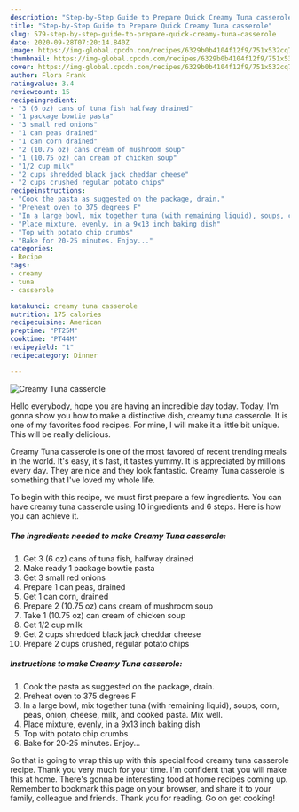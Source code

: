 ```yaml
---
description: "Step-by-Step Guide to Prepare Quick Creamy Tuna casserole"
title: "Step-by-Step Guide to Prepare Quick Creamy Tuna casserole"
slug: 579-step-by-step-guide-to-prepare-quick-creamy-tuna-casserole
date: 2020-09-28T07:20:14.840Z
image: https://img-global.cpcdn.com/recipes/6329b0b4104f12f9/751x532cq70/creamy-tuna-casserole-recipe-main-photo.jpg
thumbnail: https://img-global.cpcdn.com/recipes/6329b0b4104f12f9/751x532cq70/creamy-tuna-casserole-recipe-main-photo.jpg
cover: https://img-global.cpcdn.com/recipes/6329b0b4104f12f9/751x532cq70/creamy-tuna-casserole-recipe-main-photo.jpg
author: Flora Frank
ratingvalue: 3.4
reviewcount: 15
recipeingredient:
- "3 (6 oz) cans of tuna fish halfway drained"
- "1 package bowtie pasta"
- "3 small red onions"
- "1 can peas drained"
- "1 can corn drained"
- "2 (10.75 oz) cans cream of mushroom soup"
- "1 (10.75 oz) can cream of chicken soup"
- "1/2 cup milk"
- "2 cups shredded black jack cheddar cheese"
- "2 cups crushed regular potato chips"
recipeinstructions:
- "Cook the pasta as suggested on the package, drain."
- "Preheat oven to 375 degrees F"
- "In a large bowl, mix together tuna (with remaining liquid), soups, corn, peas, onion, cheese, milk, and cooked pasta. Mix well."
- "Place mixture, evenly, in a 9x13 inch baking dish"
- "Top with potato chip crumbs"
- "Bake for 20-25 minutes. Enjoy..."
categories:
- Recipe
tags:
- creamy
- tuna
- casserole

katakunci: creamy tuna casserole 
nutrition: 175 calories
recipecuisine: American
preptime: "PT25M"
cooktime: "PT44M"
recipeyield: "1"
recipecategory: Dinner

---
```



![Creamy Tuna casserole](https://img-global.cpcdn.com/recipes/6329b0b4104f12f9/751x532cq70/creamy-tuna-casserole-recipe-main-photo.jpg)

Hello everybody, hope you are having an incredible day today. Today, I'm gonna show you how to make a distinctive dish, creamy tuna casserole. It is one of my favorites food recipes. For mine, I will make it a little bit unique. This will be really delicious.



Creamy Tuna casserole is one of the most favored of recent trending meals in the world. It's easy, it's fast, it tastes yummy. It is appreciated by millions every day. They are nice and they look fantastic. Creamy Tuna casserole is something that I've loved my whole life.


To begin with this recipe, we must first prepare a few ingredients. You can have creamy tuna casserole using 10 ingredients and 6 steps. Here is how you can achieve it.

<!--inarticleads1-->

##### The ingredients needed to make Creamy Tuna casserole:

1. Get 3 (6 oz) cans of tuna fish, halfway drained
1. Make ready 1 package bowtie pasta
1. Get 3 small red onions
1. Prepare 1 can peas, drained
1. Get 1 can corn, drained
1. Prepare 2 (10.75 oz) cans cream of mushroom soup
1. Take 1 (10.75 oz) can cream of chicken soup
1. Get 1/2 cup milk
1. Get 2 cups shredded black jack cheddar cheese
1. Prepare 2 cups crushed, regular potato chips




<!--inarticleads2-->

##### Instructions to make Creamy Tuna casserole:

1. Cook the pasta as suggested on the package, drain.
1. Preheat oven to 375 degrees F
1. In a large bowl, mix together tuna (with remaining liquid), soups, corn, peas, onion, cheese, milk, and cooked pasta. Mix well.
1. Place mixture, evenly, in a 9x13 inch baking dish
1. Top with potato chip crumbs
1. Bake for 20-25 minutes. Enjoy...




So that is going to wrap this up with this special food creamy tuna casserole recipe. Thank you very much for your time. I'm confident that you will make this at home. There's gonna be interesting food at home recipes coming up. Remember to bookmark this page on your browser, and share it to your family, colleague and friends. Thank you for reading. Go on get cooking!
